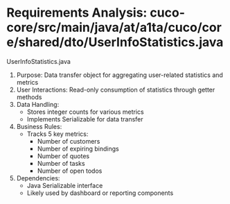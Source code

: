 # Requirements Analysis: cuco-core/src/main/java/at/a1ta/cuco/core/shared/dto/UserInfoStatistics.java

UserInfoStatistics.java
1. Purpose: Data transfer object for aggregating user-related statistics and metrics
2. User Interactions: Read-only consumption of statistics through getter methods
3. Data Handling:
   - Stores integer counts for various metrics
   - Implements Serializable for data transfer
4. Business Rules:
   - Tracks 5 key metrics:
     - Number of customers
     - Number of expiring bindings
     - Number of quotes
     - Number of tasks
     - Number of open todos
5. Dependencies:
   - Java Serializable interface
   - Likely used by dashboard or reporting components